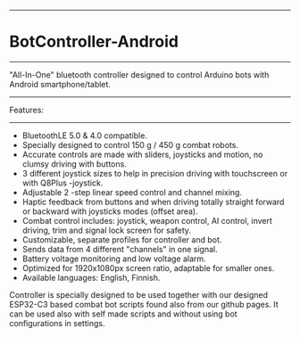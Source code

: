 ****************************************
# BotController-Android
****************************************

"All-In-One" bluetooth controller designed to control Arduino bots with Android smartphone/tablet.

*****
Features:
*****
- BluetoothLE 5.0 & 4.0 compatible.
- Specially designed to control 150 g / 450 g combat robots.
- Accurate controls are made with sliders, joysticks and motion, no clumsy driving with buttons.
- 3 different joystick sizes to help in precision driving with touchscreen or with Q8Plus -joystick.
- Adjustable 2 -step linear speed control and channel mixing.
- Haptic feedback from buttons and when driving totally straight forward or backward with joysticks modes (offset area).
- Combat control includes: joystick, weapon control, AI control, invert driving, trim and signal lock screen for safety.
- Customizable, separate profiles for controller and bot.
- Sends data from 4 different "channels" in one signal.
- Battery voltage monitoring and low voltage alarm.
- Optimized for 1920x1080px screen ratio, adaptable for smaller ones.
- Available languages: English, Finnish.

Controller is specially designed to be used together with our designed ESP32-C3 based combat bot scripts found also from our github pages.
It can be used also with self made scripts and without using bot configurations in settings.
